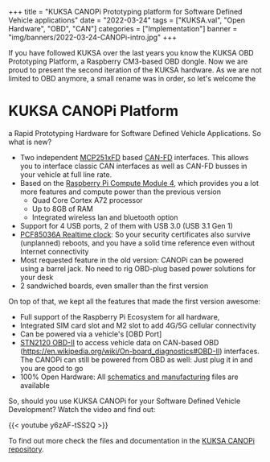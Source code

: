 +++
title = "KUKSA CANOPi Prototyping platform for Software Defined Vehicle applications"
date = "2022-03-24"
tags = ["KUKSA.val", "Open Hardware", "OBD", "CAN"]
categories = ["Implementation"]
banner = "img/banners/2022-03-24-CANOPi-intro.jpg"
+++


If you have followed  KUKSA over the last years you know the KUKSA OBD Prototyping Platform, a Raspberry CM3-based OBD dongle. Now we are proud to present the second iteration of the KUKSA hardware. As we are not limited to OBD anymore, a small rename was in order, so let's welcome the

# KUKSA CANOPi Platform

a Rapid Prototyping Hardware for Software Defined Vehicle Applications. So what is new?

 * Two independent [MCP251xFD](https://www.microchip.com/en-us/product/MCP2518FD) based [CAN-FD](https://en.wikipedia.org/wiki/CAN_FD) interfaces. This allows you to interface classic CAN interfaces as well as CAN-FD busses in your vehicle at full line rate.
 * Based on the [Raspberry Pi Compute Module 4](https://www.raspberrypi.com/products/compute-module-4), which provides you a lot more features and compute power than the previous version
    * Quad Core Cortex A72 processor
    * Up to 8GB of RAM
    * Integrated wireless lan and bluetooth option
 * Support for 4 USB ports, 2 of them with USB 3.0 (USB 3.1 Gen 1)
 * [PCF85036A Realtime clock](https://www.nxp.com/products/peripherals): So your security certificates also survive (unplanned) reboots, and you have a solid time reference even without Internet connectivity
 * Most requested feature in the old version: CANOPi can be powered using a barrel jack. No need to rig OBD-plug based power solutions for your desk
 * 2 sandwiched boards, even smaller than the first version

On top of that, we kept all the features that made the first version awesome:

 * Full support of the Raspberry Pi Ecosystem for all hardware‚
 * Integrated SIM card slot and M2 slot to add 4G/5G cellular connectivity
 * Can be powered via a vehicle's [OBD Port] 
 * [STN2120 OBD-II](https://www.obdsol.com/solutions/chips/stn2120/) to access vehicle data on CAN-based OBD (https://en.wikipedia.org/wiki/On-board_diagnostics#OBD-II) interfaces. The CANOPi can still be powered from OBD as well: Just plug it in and you are good to go
 * 100% Open Hardware: All [schematics and manufacturing](https://github.com/eclipse/kuksa.hardware) files are available
 

So, should you use KUKSA CANOPi for your Software Defined Vehicle Development? Watch the video and find out:

{{< youtube y6zAF-tSS2Q >}}

To find out more check the files and documentation in the [KUKSA CANOPi repository](https://github.com/eclipse/kuksa.hardware).

